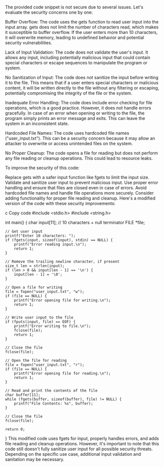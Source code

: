 The provided code snippet is not secure due to several issues. Let's evaluate the security concerns one by one:

Buffer Overflow:
The code uses the gets function to read user input into the input array. gets does not limit the number of characters read, which makes it susceptible to buffer overflow. If the user enters more than 10 characters, it will overwrite memory, leading to undefined behavior and potential security vulnerabilities.

Lack of Input Validation:
The code does not validate the user's input. It allows any input, including potentially malicious input that could contain special characters or escape sequences to manipulate the program or system.

No Sanitization of Input:
The code does not sanitize the input before writing it to the file. This means that if a user enters special characters or malicious content, it will be written directly to the file without any filtering or escaping, potentially compromising the integrity of the file or the system.

Inadequate Error Handling:
The code does include error checking for file operations, which is a good practice. However, it does not handle errors gracefully. In case of an error when opening or writing to the file, the program simply prints an error message and exits. This can leave the system in an inconsistent state.

Hardcoded File Names:
The code uses hardcoded file names ("user_input.txt"). This can be a security concern because it may allow an attacker to overwrite or access unintended files on the system.

No Proper Cleanup:
The code opens a file for reading but does not perform any file reading or cleanup operations. This could lead to resource leaks.

To improve the security of this code:

Replace gets with a safer input function like fgets to limit the input size.
Validate and sanitize user input to prevent malicious input.
Use proper error handling and ensure that files are closed even in case of errors.
Avoid hardcoded file names and handle file operations more securely.
Consider adding functionality for proper file reading and cleanup.
Here's a modified version of the code with these security improvements:

c
Copy code
#include <stdio.h>
#include <string.h>

int main() {
    char input[11]; // 10 characters + null terminator
    FILE *file;

    // Get user input
    printf("Enter 10 characters: ");
    if (fgets(input, sizeof(input), stdin) == NULL) {
        printf("Error reading input.\n");
        return 1;
    }

    // Remove the trailing newline character, if present
    size_t len = strlen(input);
    if (len > 0 && input[len - 1] == '\n') {
        input[len - 1] = '\0';
    }

    // Open a file for writing
    file = fopen("user_input.txt", "w");
    if (file == NULL) {
        printf("Error opening file for writing.\n");
        return 1;
    }

    // Write user input to the file
    if (fputs(input, file) == EOF) {
        printf("Error writing to file.\n");
        fclose(file);
        return 1;
    }

    // Close the file
    fclose(file);

    // Open the file for reading
    file = fopen("user_input.txt", "r");
    if (file == NULL) {
        printf("Error opening file for reading.\n");
        return 1;
    }

    // Read and print the contents of the file
    char buffer[11];
    while (fgets(buffer, sizeof(buffer), file) != NULL) {
        printf("File Contents: %s", buffer);
    }

    // Close the file
    fclose(file);

    return 0;
}
This modified code uses fgets for input, properly handles errors, and adds file reading and cleanup operations. However, it's important to note that this code still doesn't fully sanitize user input for all possible security threats. Depending on the specific use case, additional input validation and sanitation may be necessary.
